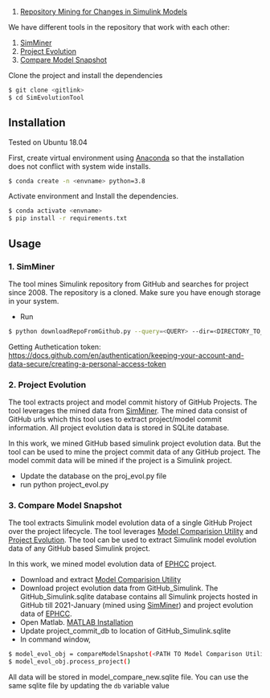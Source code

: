 1. [Repository Mining for Changes in Simulink Models]


We have different tools in the repository that work with each other:
1. [SimMiner]
2. [Project Evolution]
3. [Compare Model Snapshot]

Clone the project and install the dependencies
```sh
$ git clone <gitlink>
$ cd SimEvolutionTool
```

## Installation

Tested on Ubuntu 18.04 

First, create virtual environment using  [Anaconda] so that the installation does not conflict with system wide installs.
```sh
$ conda create -n <envname> python=3.8
```

Activate environment and Install the dependencies.
```sh
$ conda activate <envname>
$ pip install -r requirements.txt
```

## Usage

### 1. SimMiner
The tool mines Simulink repository from GitHub and searches for project since 2008. The repository is a cloned. Make sure you have enough storage in your system.
- Run
```sh
$ python downloadRepoFromGithub.py --query=<QUERY> --dir=<DIRECTORY_TO_STORE_PROJECTS> --dbname=<DATABASE_TO_STORE_COMMIT_METADATA> --token=<GITHUB_AUTHENTICATION_TOKEN>
``` 

Getting Authetication token: https://docs.github.com/en/authentication/keeping-your-account-and-data-secure/creating-a-personal-access-token

### 2. Project Evolution
The tool extracts project and model commit history of GitHub Projects. The tool leverages the mined data from [SimMiner]. The mined data consist of GitHub urls which this tool uses to extract project/model commit information. All project evolution data is stored in SQLite database.

In this work, we mined GitHub based simulink project evolution data. But the tool can be used to mine the project commit data of any GitHub project. The model commit data will be mined if the project is a Simulink project. 
- Update the database on the proj_evol.py file
- run python project_evol.py

### 3. Compare Model Snapshot
The tool extracts Simulink model evolution data of a single GitHub Project over the project lifecycle. The tool leverages [Model Comparision Utility] and [Project Evolution]. The tool can be used to extract Simulink model evolution data of any GitHub based Simulink project.

In this work, we mined model evolution data of [EPHCC] project. 
- Download and extract [Model Comparision Utility] 
- Download project evolution data from GitHub_Simulink. The GitHub_Simulink.sqlite database contains all Simulink projects hosted in GitHub till 2021-January (mined using [SimMiner]) and project evolution data of [EPHCC].
- Open Matlab. [MATLAB Installation]
- Update project_commit_db to location of GitHub_Simulink.sqlite
- In command window, 
```sh
$ model_evol_obj = compareModelSnapshot(<PATH TO Model Comparison Utility>, <GitHub URL>) 
$ model_evol_obj.process_project()
```
All data will be stored in model_compare_new<Date>.sqlite file. You can use the same sqlite file by updating the  ``db`` variable value


[//]: # (These are reference links used in the body of this note and get stripped out when the markdown processor does its job. There is no need to format nicely because it shouldn't be seen. Thanks SO - http://stackoverflow.com/questions/4823468/store-comments-in-markdown-syntax)
   [Anaconda]: <https://www.anaconda.com/distribution/>
   [SimMiner]: <https://github.com/Anonymous-double-blind/SimEvolutionTool/tree/main/SimMiner>
   [Compare Model Snapshot]: <https://github.com/Anonymous-double-blind/SimEvolutionTool/tree/main/%40compareModelSnapshot>
   [Project Evolution]: <https://github.com/Anonymous-double-blind/SimEvolutionTool/tree/main/project_evolution> 
   [Model Comparision Utility]: <https://zenodo.org/record/6410073#.Y-VQINLMK-Y>
   [EPHCC]: <https://github.com/PowerSystemsHIL/EPHCC>
   [Repository Mining for Changes in Simulink Models]: <https://ieeexplore.ieee.org/document/9592466>
   [MATLAB Installation]: <https://github.com/Anonymous-double-blind/SimEvolutionTool/tree/main/MATLABInstallation.md>

